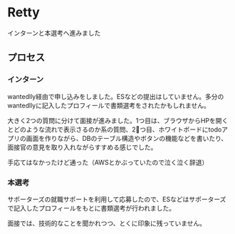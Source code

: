# Retty

インターンと本選考へ進みました

## プロセス

### **インターン**

wantedlly経由で申し込みをしました。ESなどの提出はしていません。多分のwantedllyに記入したプロフィールで書類選考をされたかもしれません。

大きく2つの質問に分けて面接が進みました。1つ目は、ブラウザからHPを開くとどのような流れで表示さるのか系の質問、2つ目、ホワイトボードにtodoアプリの画面を作りながら、DBのテーブル構造やボタンの機能などを書いたり、面接官の意見を取り入れながらすすめる感じでした。

手応てはなかったけど通った（AWSとかぶっていたので泣く泣く辞退）

### **本選考**

サポーターズの就職サポートを利用して応募したので、ESなどはサポーターズで記入したプロフィールをもとに書類選考が行われました。

面接では、技術的なことを聞かれつつ、とくに印象に残っていません。
